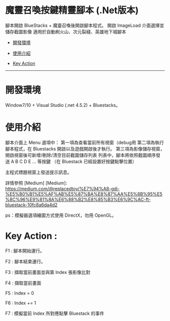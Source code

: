 魔靈召喚按鍵精靈腳本 (.Net版本)
================


腳本開啟 BlueStacks + 魔靈召喚後開啟腳本程式。
開啟 ImageLoad 介面選擇並儲存截圖影像
適用於自動刷火山、次元裂縫、英雄地下城腳本


*   [開發環境](#environment)

*   [使用介紹](#introduce)

*   [Key Action](#action)

* * *


<h1 id="environment">開發環境</h1>

Window7/10 + Visual Studio (.net 4.5.2) + Bluestacks。

<h1 id="introduce">使用介紹</h1>

腳本介面上 Menu 選項中：
第一項為查看當前所有視窗（debug用
第二項為執行腳本程式，在 Bluestacks 開啟以及遊戲開啟後才執行。
第三項為影像儲存視窗，開啟視窗後可新增/刪除/清空目前截圖儲存列表
列表中，腳本將依照截圖順序發送 A B C D E ... 等按鍵
（在 Bluestack 已經設置好按鍵點擊位置）

主程式標題視窗上發送提示訊息。

詳情參照 [Medium]
  [Medium]: https://medium.com/@replacedtoy/%E7%94%A8-gdi-%E5%B0%B1%E5%AF%AB%E5%87%BA%E8%87%AA%E5%8B%95%E5%8C%96%E9%81%8A%E6%88%B2%E8%85%B3%E6%9C%AC-ft-bluestack-10fc8a6da4d2

ps：模擬器選項繪圖方式使用 DirectX，勿用 OpenGL。

<h1 id="action">Key Action : </h1>

F1 : 腳本開始運行。

F2 : 腳本結束運行。

F3 : 擷取當前畫面並與第 Index 張影像比對 

F4 : 擷取當前畫面

F5 : Index = 0 

F6 : Index += 1

F7 : 模擬當前 Index 所對應點擊 Bluestack 的事件

